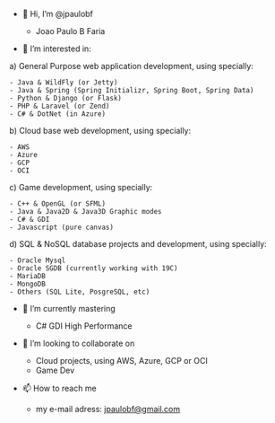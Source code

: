 - 👋 Hi, I’m @jpaulobf

    - Joao Paulo B Faria

- 👀 I’m interested in:

a) General Purpose web application development, using specially:

    - Java & WildFly (or Jetty)
    - Java & Spring (Spring Initializr, Spring Boot, Spring Data) 
    - Python & Django (or Flask)
    - PHP & Laravel (or Zend)
    - C# & DotNet (in Azure)
    
b) Cloud base web development, using specially:

    - AWS
    - Azure
    - GCP
    - OCI
    
c) Game development, using specially:

    - C++ & OpenGL (or SFML)
    - Java & Java2D & Java3D Graphic modes
    - C# & GDI
    - Javascript (pure canvas)
    
d) SQL & NoSQL database projects and development, using specially:

    - Oracle Mysql
    - Oracle SGDB (currently working with 19C)
    - MariaDB
    - MongoDB
    - Others (SQL Lite, PosgreSQL, etc)

- 🌱 I’m currently mastering

    - C# GDI High Performance

- 💞️ I’m looking to collaborate on

    - Cloud projects, using AWS, Azure, GCP or OCI
    - Game Dev

- 📫 How to reach me

    - my e-mail adress: jpaulobf@gmail.com

<!---
jpaulobf/jpaulobf is a ✨ special ✨ repository because its `README.md` (this file) appears on your GitHub profile.
You can click the Preview link to take a look at your changes.
--->
